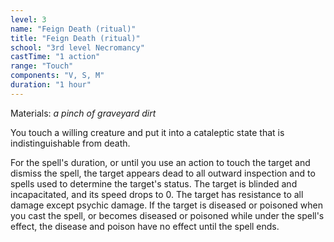 ```yaml
---
level: 3
name: "Feign Death (ritual)"
title: "Feign Death (ritual)"
school: "3rd level Necromancy"
castTime: "1 action"
range: "Touch"
components: "V, S, M"
duration: "1 hour"
---
```


Materials: *a pinch of graveyard dirt*

You touch a willing creature and put it into a cataleptic state that is indistinguishable from death.

For the spell's duration, or until you use an action to touch the target and dismiss the spell, the target appears dead to all outward inspection and to spells used to determine the target's status. The target is blinded and incapacitated, and its speed drops to 0. The target has resistance to all damage except psychic damage. If the target is diseased or poisoned when you cast the spell, or becomes diseased or poisoned while under the spell's effect, the disease and poison have no effect until the spell ends.
